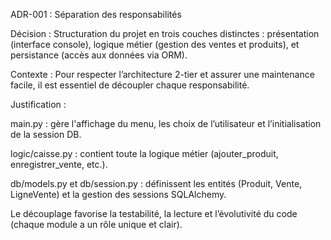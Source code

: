 ADR-001 : Séparation des responsabilités

Décision : Structuration du projet en trois couches distinctes : présentation (interface console), logique métier (gestion des ventes et produits), et persistance (accès aux données via ORM).

Contexte : Pour respecter l’architecture 2-tier et assurer une maintenance facile, il est essentiel de découpler chaque responsabilité.

Justification :

main.py : gère l'affichage du menu, les choix de l’utilisateur et l’initialisation de la session DB.

logic/caisse.py : contient toute la logique métier (ajouter_produit, enregistrer_vente, etc.).

db/models.py et db/session.py : définissent les entités (Produit, Vente, LigneVente) et la gestion des sessions SQLAlchemy.

Le découplage favorise la testabilité, la lecture et l’évolutivité du code (chaque module a un rôle unique et clair).